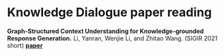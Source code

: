 # Knowledge Dialogue paper reading
**Graph-Structured Context Understanding for Knowledge-grounded Response Generation.** Li, Yanran, Wenjie Li, and Zhitao Wang. (SIGIR 2021 short) **[paper](https://dl.acm.org/doi/abs/10.1145/3404835.3463000)**

